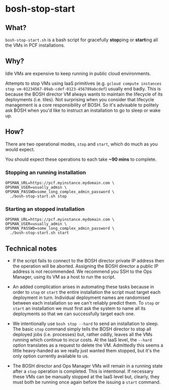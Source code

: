 # bosh-stop-start

## What?

`bosh-stop-start.sh` is a bash script for gracefully **stop**ping or **start**ing all the VMs in PCF installations.

## Why?

Idle VMs are expensive to keep running in public cloud environments.

Attempts to stop VMs using IaaS primitives (e.g. `gcloud compute instances stop vm-01234567-89ab-cdef-0123-456789abcdef`) usually end badly.  This is because the BOSH director VM always wants to maintain the lifecycle of its deployments (i.e. tiles).  Not surprising when you consider that lifecycle management is a core responsibility of BOSH.  So it's advisable to politely ask BOSH when you'd like to instruct an installation to go to sleep or wake up.

## How?

There are two operational modes, `stop` and `start`, which do much as you would expect.

You should expect these operations to each take **~90 mins** to complete.

### Stopping an running installation

```no-highlight
OPSMAN_URL=https://pcf.myinstance.mydomain.com \
OPSMAN_USER=usually_admin \
OPSMAN_PASSWD=some_long_complex_admin_password \
  ./bosh-stop-start.sh stop
```

### Starting an stopped installation

```no-highlight
OPSMAN_URL=https://pcf.myinstance.mydomain.com \
OPSMAN_USER=usually_admin \
OPSMAN_PASSWD=some_long_complex_admin_password \
  ./bosh-stop-start.sh start
```

## Technical notes

* If the script fails to connect to the BOSH director private IP address then the operation will be aborted.  Assigning the BOSH director a public IP address is not recommended.  We recommend you SSH to the Ops Manager, using its VM as a host to run the script.

* An added complication arises in automating these tasks because in order to `stop` or `start` the entire installation the script must target each deployment in turn.  Individual deployment names are randomised between each installation so we can't reliably predict them.  To `stop` or `start` an installation we must first ask the system to name all its deployments so that we can successfully target each one.

* We intentionally use `bosh stop --hard` to send an installation to sleep.  The basic `stop` command simply tells the BOSH director to stop all deployed jobs (i.e. processes) but, rather oddly, leaves all the VMs running which continue to incur costs.  At the IaaS level, the `--hard` option translates as a request to delete the VM.  Admittedly this seems a little heavy-handed as we really just wanted them stopped, but it's the only option currently available to us.

* The BOSH director and Ops Manager VMs will remain in a running state after a `stop` operation is completed.  This is intentional.  If necessary these VMs can be manually stopped at the IaaS level but, clearly, they must both be running once again before the issuing a `start` command.